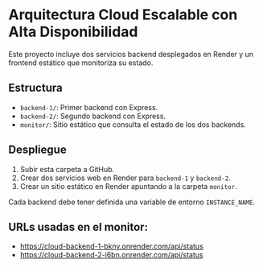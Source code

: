 # Arquitectura Cloud Escalable con Alta Disponibilidad

Este proyecto incluye dos servicios backend desplegados en Render y un frontend estático que monitoriza su estado.

## Estructura

- `backend-1/`: Primer backend con Express.
- `backend-2/`: Segundo backend con Express.
- `monitor/`: Sitio estático que consulta el estado de los dos backends.

## Despliegue

1. Subir esta carpeta a GitHub.
2. Crear dos servicios web en Render para `backend-1` y `backend-2`.
3. Crear un sitio estático en Render apuntando a la carpeta `monitor`.

Cada backend debe tener definida una variable de entorno `INSTANCE_NAME`.

## URLs usadas en el monitor:

- https://cloud-backend-1-bkny.onrender.com/api/status
- https://cloud-backend-2-i6bn.onrender.com/api/status